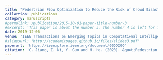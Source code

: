 ```yaml
---
title: "Pedestrian Flow Optimization to Reduce the Risk of Crowd Disasters Through Human–Robot Interaction"
collection: publications
category: manuscripts
#permalink: /publication/2015-10-01-paper-title-number-3
#excerpt: 'This paper is about the number 3. The number 4 is left for future work.'
date: 2019-12-06
venue: 'IEEE Transactions on Emerging Topics in Computational Intelligence (T-ETCI,  IF: 6.5)'
#slidesurl: 'http://academicpages.github.io/files/slides3.pdf'
paperurl: 'https://ieeexplore.ieee.org/document/8805280'
citation: 'C. Jiang, Z. Ni, Y. Guo and H. He. (2020). &quot;Pedestrian Flow Optimization to Reduce the Risk of Crowd Disasters Through Human–Robot Interaction.&quot; <i>IEEE Transactions on Emerging Topics in Computational Intelligence</i>. 4(3). pp 298-311.'
---
```

